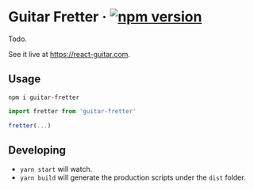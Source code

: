 # Guitar Fretter &middot; [![npm version](https://img.shields.io/npm/v/guitar-fretter.svg?style=flat)](https://www.npmjs.com/package/guitar-fretter)

Todo.

See it live at https://react-guitar.com.

## Usage

```
npm i guitar-fretter
```

```js
import fretter from 'guitar-fretter'

fretter(...)
```

## Developing

- `yarn start` will watch.
- `yarn build` will generate the production scripts under the `dist` folder.
